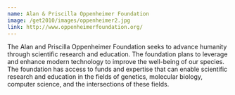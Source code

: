 ```yaml
---
name: Alan & Priscilla Oppenheimer Foundation
image: /get2010/images/oppenheimer2.jpg
link: http://www.oppenheimerfoundation.org/
---
```


The Alan and Priscilla Oppenheimer Foundation seeks to advance humanity through scientific research and education. The foundation plans to leverage and enhance modern technology to improve the well-being of our species. The foundation has access to funds and expertise that can enable scientific research and education in the fields of genetics, molecular biology, computer science, and the intersections of these fields.
